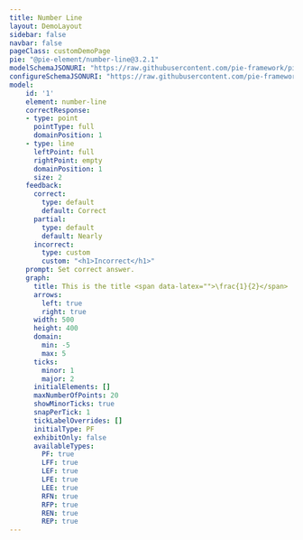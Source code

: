 ```yaml
---
title: Number Line
layout: DemoLayout
sidebar: false
navbar: false
pageClass: customDemoPage
pie: "@pie-element/number-line@3.2.1"
modelSchemaJSONURI: "https://raw.githubusercontent.com/pie-framework/pie-elements/develop/packages/number-line/docs/pie-schema.json"
configureSchemaJSONURI: "https://raw.githubusercontent.com/pie-framework/pie-elements/develop/packages/number-line/docs/config-schema.json"
model:
    id: '1'
    element: number-line
    correctResponse:
    - type: point
      pointType: full
      domainPosition: 1
    - type: line
      leftPoint: full
      rightPoint: empty
      domainPosition: 1
      size: 2
    feedback:
      correct:
        type: default
        default: Correct
      partial:
        type: default
        default: Nearly
      incorrect:
        type: custom
        custom: "<h1>Incorrect</h1>"
    prompt: Set correct answer.
    graph:
      title: This is the title <span data-latex="">\frac{1}{2}</span>
      arrows:
        left: true
        right: true
      width: 500
      height: 400
      domain:
        min: -5
        max: 5
      ticks:
        minor: 1
        major: 2
      initialElements: []
      maxNumberOfPoints: 20
      showMinorTicks: true
      snapPerTick: 1
      tickLabelOverrides: []
      initialType: PF
      exhibitOnly: false
      availableTypes:
        PF: true
        LFF: true
        LEF: true
        LFE: true
        LEE: true
        RFN: true
        RFP: true
        REN: true
        REP: true
---
```

